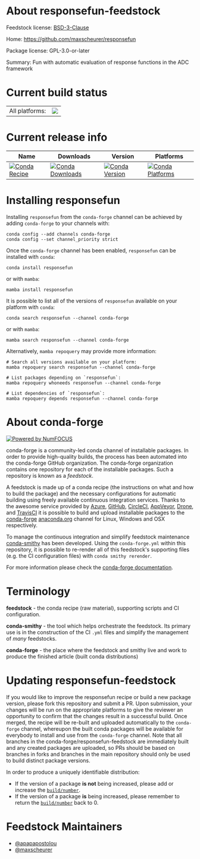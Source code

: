 About responsefun-feedstock
===========================

Feedstock license: [BSD-3-Clause](https://github.com/conda-forge/responsefun-feedstock/blob/main/LICENSE.txt)

Home: https://github.com/maxscheurer/responsefun

Package license: GPL-3.0-or-later

Summary: Fun with automatic evaluation of response functions in the ADC framework

Current build status
====================


<table><tr><td>All platforms:</td>
    <td>
      <a href="https://dev.azure.com/conda-forge/feedstock-builds/_build/latest?definitionId=19322&branchName=main">
        <img src="https://dev.azure.com/conda-forge/feedstock-builds/_apis/build/status/responsefun-feedstock?branchName=main">
      </a>
    </td>
  </tr>
</table>

Current release info
====================

| Name | Downloads | Version | Platforms |
| --- | --- | --- | --- |
| [![Conda Recipe](https://img.shields.io/badge/recipe-responsefun-green.svg)](https://anaconda.org/conda-forge/responsefun) | [![Conda Downloads](https://img.shields.io/conda/dn/conda-forge/responsefun.svg)](https://anaconda.org/conda-forge/responsefun) | [![Conda Version](https://img.shields.io/conda/vn/conda-forge/responsefun.svg)](https://anaconda.org/conda-forge/responsefun) | [![Conda Platforms](https://img.shields.io/conda/pn/conda-forge/responsefun.svg)](https://anaconda.org/conda-forge/responsefun) |

Installing responsefun
======================

Installing `responsefun` from the `conda-forge` channel can be achieved by adding `conda-forge` to your channels with:

```
conda config --add channels conda-forge
conda config --set channel_priority strict
```

Once the `conda-forge` channel has been enabled, `responsefun` can be installed with `conda`:

```
conda install responsefun
```

or with `mamba`:

```
mamba install responsefun
```

It is possible to list all of the versions of `responsefun` available on your platform with `conda`:

```
conda search responsefun --channel conda-forge
```

or with `mamba`:

```
mamba search responsefun --channel conda-forge
```

Alternatively, `mamba repoquery` may provide more information:

```
# Search all versions available on your platform:
mamba repoquery search responsefun --channel conda-forge

# List packages depending on `responsefun`:
mamba repoquery whoneeds responsefun --channel conda-forge

# List dependencies of `responsefun`:
mamba repoquery depends responsefun --channel conda-forge
```


About conda-forge
=================

[![Powered by
NumFOCUS](https://img.shields.io/badge/powered%20by-NumFOCUS-orange.svg?style=flat&colorA=E1523D&colorB=007D8A)](https://numfocus.org)

conda-forge is a community-led conda channel of installable packages.
In order to provide high-quality builds, the process has been automated into the
conda-forge GitHub organization. The conda-forge organization contains one repository
for each of the installable packages. Such a repository is known as a *feedstock*.

A feedstock is made up of a conda recipe (the instructions on what and how to build
the package) and the necessary configurations for automatic building using freely
available continuous integration services. Thanks to the awesome service provided by
[Azure](https://azure.microsoft.com/en-us/services/devops/), [GitHub](https://github.com/),
[CircleCI](https://circleci.com/), [AppVeyor](https://www.appveyor.com/),
[Drone](https://cloud.drone.io/welcome), and [TravisCI](https://travis-ci.com/)
it is possible to build and upload installable packages to the
[conda-forge](https://anaconda.org/conda-forge) [anaconda.org](https://anaconda.org/)
channel for Linux, Windows and OSX respectively.

To manage the continuous integration and simplify feedstock maintenance
[conda-smithy](https://github.com/conda-forge/conda-smithy) has been developed.
Using the ``conda-forge.yml`` within this repository, it is possible to re-render all of
this feedstock's supporting files (e.g. the CI configuration files) with ``conda smithy rerender``.

For more information please check the [conda-forge documentation](https://conda-forge.org/docs/).

Terminology
===========

**feedstock** - the conda recipe (raw material), supporting scripts and CI configuration.

**conda-smithy** - the tool which helps orchestrate the feedstock.
                   Its primary use is in the construction of the CI ``.yml`` files
                   and simplify the management of *many* feedstocks.

**conda-forge** - the place where the feedstock and smithy live and work to
                  produce the finished article (built conda distributions)


Updating responsefun-feedstock
==============================

If you would like to improve the responsefun recipe or build a new
package version, please fork this repository and submit a PR. Upon submission,
your changes will be run on the appropriate platforms to give the reviewer an
opportunity to confirm that the changes result in a successful build. Once
merged, the recipe will be re-built and uploaded automatically to the
`conda-forge` channel, whereupon the built conda packages will be available for
everybody to install and use from the `conda-forge` channel.
Note that all branches in the conda-forge/responsefun-feedstock are
immediately built and any created packages are uploaded, so PRs should be based
on branches in forks and branches in the main repository should only be used to
build distinct package versions.

In order to produce a uniquely identifiable distribution:
 * If the version of a package **is not** being increased, please add or increase
   the [``build/number``](https://docs.conda.io/projects/conda-build/en/latest/resources/define-metadata.html#build-number-and-string).
 * If the version of a package **is** being increased, please remember to return
   the [``build/number``](https://docs.conda.io/projects/conda-build/en/latest/resources/define-metadata.html#build-number-and-string)
   back to 0.

Feedstock Maintainers
=====================

* [@apapapostolou](https://github.com/apapapostolou/)
* [@maxscheurer](https://github.com/maxscheurer/)

